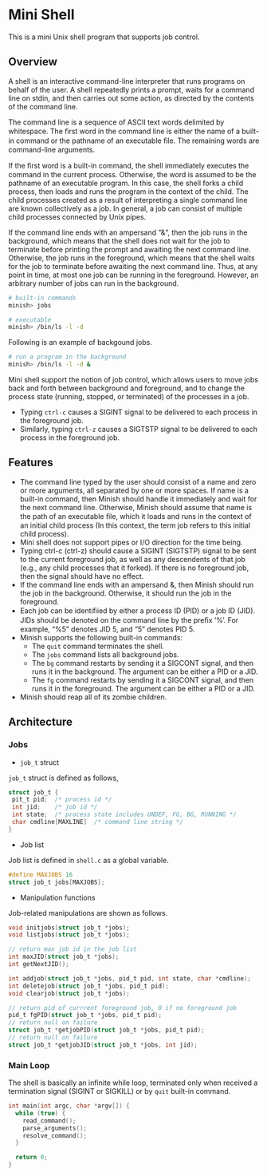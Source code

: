 # Mini Shell 

This is a mini Unix shell program that supports job control.

## Overview

A shell is an interactive command-line interpreter that runs programs on behalf of the user. A shell repeatedly prints a prompt, waits for a command line on stdin, and then carries out some action, as directed by the contents of the command line.

The command line is a sequence of ASCII text words delimited by whitespace. The ﬁrst word in the command line is either the name of a built-in command or the pathname of an executable ﬁle. The remaining words are command-line arguments.

If the ﬁrst word is a built-in command, the shell immediately executes the command in the current process. Otherwise, the word is assumed to be the pathname of an executable program. In this case, the shell forks a child process, then loads and runs the program in the context of the child. The child processes created as a result of interpreting a single command line are known collectively as a job. In general, a job can consist of multiple child processes connected by Unix pipes.

If the command line ends with an ampersand ”&”, then the job runs in the background, which means that the shell does not wait for the job to terminate before printing the prompt and awaiting the next command line. Otherwise, the job runs in the foreground, which means that the shell waits for the job to terminate before awaiting the next command line. Thus, at any point in time, at most one job can be running in the foreground. However, an arbitrary number of jobs can run in the background.

```bash
# built-in commands
minish> jobs

# executable
minish> /bin/ls -l -d
```

Following is an example of backgound jobs.

```bash
# run a program in the background
minish> /bin/ls -l -d &
```

Mini shell support the notion of job control, which allows users to move jobs back and forth between background and foreground, and to change the process state (running, stopped, or terminated) of the processes in a job.

- Typing `ctrl-c` causes a SIGINT signal to be delivered to each process in the foreground job.
- Similarly, typing `ctrl-z` causes a SIGTSTP signal to be delivered to each process in the foreground job.

## Features

- The command line typed by the user should consist of a name and zero or more arguments, all separated by one or more spaces. If name is a built-in command, then Minish should handle it immediately and wait for the next command line. Otherwise, Minish should assume that name is the path of an executable ﬁle, which it loads and runs in the context of an initial child process (In this context, the term job refers to this initial child process).
- Mini shell does not support pipes or I/O direction for the time being.
- Typing ctrl-c (ctrl-z) should cause a SIGINT (SIGTSTP) signal to be sent to the current foreground job, as well as any descendents of that job (e.g., any child processes that it forked). If there is no foreground job, then the signal should have no effect.
- If the command line ends with an ampersand &, then Minish should run the job in the background. Otherwise, it should run the job in the foreground.
- Each job can be identiﬁied by either a process ID (PID) or a job ID (JID). JIDs should be denoted on the command line by the preﬁx ’%’. For example, “%5” denotes JID 5, and “5” denotes PID 5.
- Minish supports the following built-in commands:
  - The `quit` command terminates the shell.
  - The `jobs` command lists all background jobs.
  - The `bg` <job> command restarts <job> by sending it a SIGCONT signal, and then runs it in the background. The <job> argument can be either a PID or a JID.
  - The `fg` <job> command restarts <job> by sending it a SIGCONT signal, and then runs it in the foreground. The <job> argument can be either a PID or a JID.
- Minish should reap all of its zombie children.

## Architecture

### Jobs

- `job_t` struct

`job_t` struct is defined as follows,

```c
struct job_t {
 pit_t pid;  /* process id */
 int jid;    /* job id */
 int state;  /* process state includes UNDEF, FG, BG, RUNNING */
 char cmdline[MAXLINE]  /* command line string */
}
```

- Job list 

Job list is defined in `shell.c` as a global variable.

```c
#define MAXJOBS 16
struct job_t jobs[MAXJOBS];
```

- Manipulation functions

Job-related manipulations are shown as follows.

```c
void initjobs(struct job_t *jobs);
void listjobs(struct job_t *jobs);

// return max job id in the job list
int maxJID(struct job_t *jobs);
int getNextJID();

int addjob(struct job_t *jobs, pid_t pid, int state, char *cmdline);
int deletejob(struct job_t *jobs, pid_t pid);
void clearjob(struct job_t *jobs);

// return pid of currrent foreground job, 0 if no foreground job
pid_t fgPID(struct job_t *jobs, pid_t pid);
// return null on failure
struct job_t *getjobPID(struct job_t *jobs, pid_t pid);
// return null on failure
struct job_t *getjobJID(struct job_t *jobs, int jid);
```

### Main Loop

The shell is basically an infinite while loop, terminated only when received a
termination signal (SIGINT or SIGKILL) or by `quit` built-in command.

```c
int main(int argc, char *argv[]) {
  while (true) {
    read_command();
    parse_arguments();
    resolve_command();
  }

  return 0;
}
```
